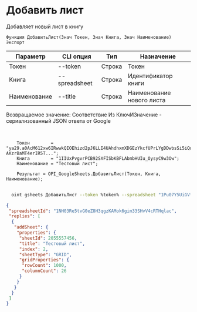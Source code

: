 ﻿---
sidebar_position: 1
---

# Добавить лист
 Добавляет новый лист в книгу



`Функция ДобавитьЛист(Знач Токен, Знач Книга, Знач Наименование) Экспорт`

  | Параметр | CLI опция | Тип | Назначение |
  |-|-|-|-|
  | Токен | --token | Строка | Токен |
  | Книга | --spreadsheet | Строка | Идентификатор книги |
  | Наименование | --title | Строка | Наименование нового листа |

  
  Возвращаемое значение:   Соответствие Из КлючИЗначение - сериализованный JSON ответа от Google

<br/>




```bsl title="Пример кода"
    Токен        = "ya29.a0AcM612xw6IRwwkQIOEhizd2pJ6LLI4UAhdhxmXDGEzYkcfUPrLYgDDwbsSi5iQdc78WPs_1_Qor5KipuV6mAIvr6z-AKzrBaMT4erIR5T...";
    Книга        = "1IIUxPvgvrPCB92SXFISbKBFLAbmbHUIu_OysyC9w3Ow";
    Наименование = "Тестовый лист";

    Результат = OPI_GoogleSheets.ДобавитьЛист(Токен, Книга, Наименование);
```



```sh title="Пример команды CLI"
    
  oint gsheets ДобавитьЛист --token %token% --spreadsheet "1Pu07Y5UiGVfW4fqfP7tcSQtdSX_2wdm2Ih23zlxJJwc" --title "Тестовый лист"

```

```json title="Результат"
{
 "spreadsheetId": "1NH03Re5tvG0eZ8H3qgzKAMok6gim33SHvV4cRTHqlac",
 "replies": [
  {
   "addSheet": {
    "properties": {
     "sheetId": 2055557456,
     "title": "Тестовый лист",
     "index": 2,
     "sheetType": "GRID",
     "gridProperties": {
      "rowCount": 1000,
      "columnCount": 26
     }
    }
   }
  }
 ]
}
```
